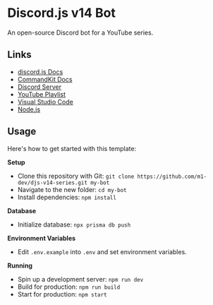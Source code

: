 # Discord.js v14 Bot

An open-source Discord bot for a YouTube series.

## Links

- [discord.js Docs](https://discord.js.org)
- [CommandKit Docs](https://commandkit.js.org)
- [Discord Server](https://discord.com/invite/amK8sjpp5M)
- [YouTube Playlist](https://youtube.com/playlist?list=PLIyfGwNKOLhQH1BUUWVwlmUT_zgoWrM4_&si=7jD8t_RRGW0HeA-w)
- [Visual Studio Code](https://code.visualstudio.com)
- [Node.js](https://nodejs.org)

## Usage

Here's how to get started with this template:

**Setup**

- Clone this repository with Git: `git clone https://github.com/m1-dev/djs-v14-series.git my-bot`
- Navigate to the new folder: `cd my-bot`
- Install dependencies: `npm install`

**Database**

- Initialize database: `npx prisma db push`

**Environment Variables**

- Edit `.env.example` into `.env` and set environment variables.

**Running**

- Spin up a development server: `npm run dev`
- Build for production: `npm run build`
- Start for production: `npm start`
